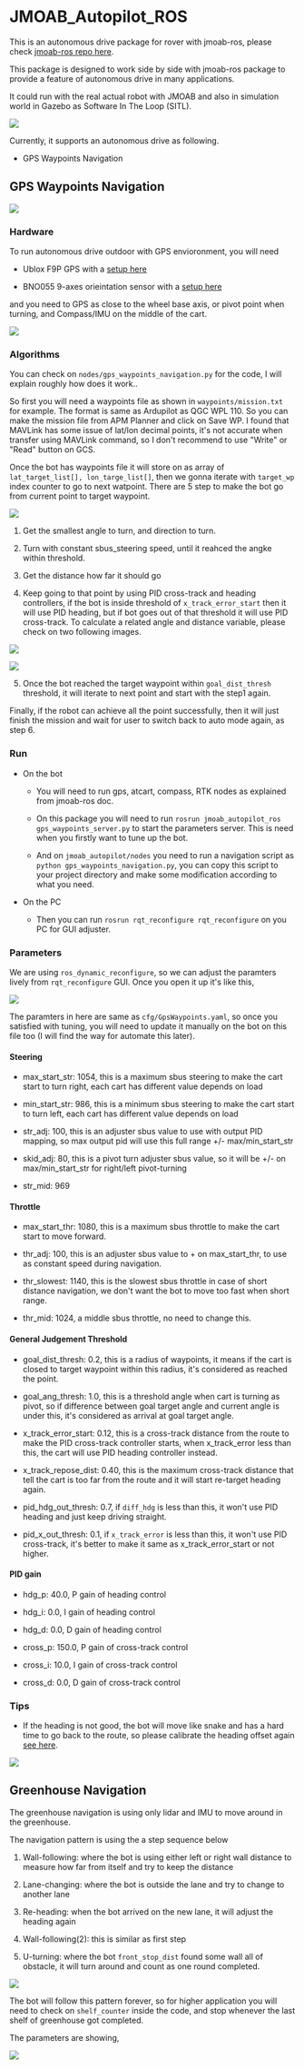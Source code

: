 # JMOAB_Autopilot_ROS

This is an autonomous drive package for rover with jmoab-ros, please check [jmoab-ros repo here](https://github.com/rasheeddo/jmoab-ros).

This package is designed to work side by side with jmoab-ros package to provide a feature of autonomous drive in many applications.

It could run with the real actual robot with JMOAB and also in simulation world in Gazebo as Software In The Loop (SITL).

![](images/diagram.jpeg)

Currently, it supports an autonomous drive as following.

- GPS Waypoints Navigation

## GPS Waypoints Navigation

![](images/gps_navigation.png)

### Hardware

To run autonomous drive outdoor with GPS envioronment, you will need

- Ublox F9P GPS with a [setup here](https://github.com/rasheeddo/jmoab-ros#jmoab-with-f9p-gps)

- BNO055 9-axes orieintation sensor with a [setup here](https://github.com/rasheeddo/jmoab-ros#run-as-compass-mode)

and you need to GPS as close to the wheel base axis, or pivot point when turning, and Compass/IMU on the middle of the cart.

![](images/gps_compass.png)

### Algorithms

You can check on `nodes/gps_waypoints_navigation.py` for the code, I will explain roughly how does it work..

So first you will need a waypoints file as shown in `waypoints/mission.txt` for example. The format is same as Ardupilot as QGC WPL 110. So you can make the mission file from APM Planner and click on Save WP. I found that MAVLink has some issue of lat/lon decimal points, it's not accurate when transfer using MAVLink command, so I don't recommend to use "Write" or "Read" button on GCS.

Once the bot has waypoints file it will store on as array of `lat_target_list[], lon_targe_list[]`, then we gonna iterate with `target_wp` index counter to go to next watpoint. There are 5 step to make the bot go from current point to target waypoint.

![](images/step12.png)

1. Get the smallest angle to turn, and direction to turn.

2. Turn with constant sbus_steering speed, until it reahced the angke within threshold.

3. Get the distance how far it should go

4. Keep going to that point by using PID cross-track and heading controllers, if the bot is inside threshold of `x_track_error_start` then it will use PID heading, but if bot goes out of that threshold it will use PID cross-track. To calculate a related angle and distance variable, please check on two following images.

![](images/step4.png)

![](images/step34.png)

5. Once the bot reached the target waypoint within `goal_dist_thresh` threshold, it will iterate to next point and start with the step1 again.

Finally, if the robot can achieve all the point successfully, then it will just finish the mission and wait for user to switch back to auto mode again, as step 6.

### Run

- On the bot 

	- You will need to run gps, atcart, compass, RTK nodes as explained from jmoab-ros doc. 

	- On this package you will need to run `rosrun jmoab_autopilot_ros gps_waypoints_server.py` to start the parameters server. This is need when you firstly want to tune up the bot.

	- And on `jmoab_autopilot/nodes` you need to run a navigation script as `python gps_waypoints_navigation.py`, you can copy this script to your project directory and make some modification according to what you need.

- On the PC

	- Then you can run `rosrun rqt_reconfigure rqt_reconfigure` on you PC for GUI adjuster.

### Parameters

We are using `ros_dynamic_reconfigure`, so we can adjust the paramters lively from `rqt_reconfigure` GUI. Once you open it up it's like this,

![](images/gps_rqt_reconfigure.png)

The paramters in here are same as `cfg/GpsWaypoints.yaml`, so once you satisfied with tuning, you will need to update it manually on the bot on this file too (I will find the way for automate this later).

#### Steering

- max_start_str: 1054, this is a maximum sbus steering to make the cart start to turn right, each cart has different value depends on load

- min_start_str: 986, this is a minimum sbus steering to make the cart start to turn left, each cart has different value depends on load

- str_adj: 100, this is an adjuster sbus value to use with output PID mapping, so max output pid will use this full range +/- max/min_start_str

- skid_adj: 80, this is a pivot turn adjuster sbus value, so it will be +/- on max/min_start_str for right/left pivot-turning

- str_mid: 969

#### Throttle

- max_start_thr: 1080, this is a maximum sbus throttle to make the cart start to move forward.

- thr_adj: 100, this is an adjuster sbus value to + on max_start_thr, to use as constant speed during navigation.

- thr_slowest: 1140, this is the slowest sbus throttle in case of short distance navigation, we don't want the bot to move too fast when short range.

- thr_mid: 1024, a middle sbus throttle, no need to change this.

#### General Judgement Threshold

- goal_dist_thresh: 0.2, this is a radius of waypoints, it means if the cart is closed to target waypoint within this radius, it's considered as reached the point.

- goal_ang_thresh: 1.0, this is a threshold angle when cart is turning as pivot, so if difference between goal target angle and current angle is under this, it's considered as arrival at goal target angle.

- x_track_error_start: 0.12, this is a cross-track distance from the route to make the PID cross-track controller starts, when x_track_error less than this, the cart will use PID heading controller instead.

- x_track_repose_dist: 0.40, this is the maximum cross-track distance that tell the cart is too far from the route and it will start re-target heading again.

- pid_hdg_out_thresh: 0.7, if `diff_hdg` is less than this, it won't use PID heading and just keep driving straight.

- pid_x_out_thresh: 0.1, if `x_track_error` is less than this, it won't use PID cross-track, it's better to make it same as x_track_error_start or not higher.

#### PID gain

- hdg_p: 40.0, P gain of heading control

- hdg_i: 0.0, I gain of heading control

- hdg_d: 0.0, D gain of heading control

- cross_p: 150.0, P gain of cross-track control

- cross_i: 10.0, I gain of cross-track control

- cross_d: 0.0, D gain of cross-track control

### Tips

- If the heading is not good, the bot will move like snake and has a hard time to go back to the route, so please calibrate the heading offset again [see here](https://github.com/rasheeddo/jmoab-ros/blob/master/example/compass_calibration_step.md).

![](images/bad_hdg.png)


## Greenhouse Navigation

The greenhouse navigation is using only lidar and IMU to move around in the greenhouse.

The navigation pattern is using the a step sequence below

1. Wall-following: where the bot is using either left or right wall distance to measure how far from itself and try to keep the distance

2. Lane-changing: where the bot is outside the lane and try to change to another lane

3. Re-heading: when the bot arrived on the new lane, it will adjust the heading again

4. Wall-following(2): this is similar as first step

5. U-turning: where the bot `front_stop_dist` found some wall all of obstacle, it will turn around and count as one round completed.

![](images/greenhouse_sim.png)

The bot will follow this pattern forever, so for higher application you will need to check on `shelf_counter` inside the code, and stop whenever the last shelf of greenhouse got completed.

The parameters are showing,

![](images/greenhouse_rqt_reconfigure.png)

